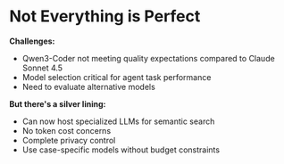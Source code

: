 # Not Everything is Perfect

**Challenges:**
- Qwen3-Coder not meeting quality expectations compared to Claude Sonnet 4.5
- Model selection critical for agent task performance
- Need to evaluate alternative models

**But there's a silver lining:**
- Can now host specialized LLMs for semantic search
- No token cost concerns
- Complete privacy control
- Use case-specific models without budget constraints
